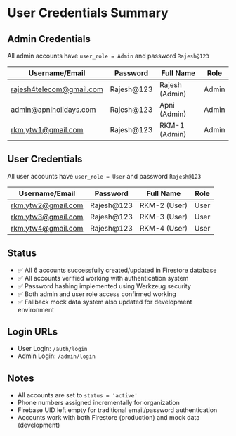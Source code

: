 # User Credentials Summary

## Admin Credentials
All admin accounts have `user_role = Admin` and password `Rajesh@123`

| Username/Email | Password | Full Name | Role |
|---|---|---|---|
| rajesh4telecom@gmail.com | Rajesh@123 | Rajesh (Admin) | Admin |
| admin@apniholidays.com | Rajesh@123 | Apni (Admin) | Admin |
| rkm.ytw1@gmail.com | Rajesh@123 | RKM-1 (Admin) | Admin |

## User Credentials
All user accounts have `user_role = User` and password `Rajesh@123`

| Username/Email | Password | Full Name | Role |
|---|---|---|---|
| rkm.ytw2@gmail.com | Rajesh@123 | RKM-2 (User) | User |
| rkm.ytw3@gmail.com | Rajesh@123 | RKM-3 (User) | User |
| rkm.ytw4@gmail.com | Rajesh@123 | RKM-4 (User) | User |

## Status
- ✅ All 6 accounts successfully created/updated in Firestore database
- ✅ All accounts verified working with authentication system
- ✅ Password hashing implemented using Werkzeug security
- ✅ Both admin and user role access confirmed working
- ✅ Fallback mock data system also updated for development environment

## Login URLs
- User Login: `/auth/login` 
- Admin Login: `/admin/login`

## Notes
- All accounts are set to `status = 'active'`
- Phone numbers assigned incrementally for organization
- Firebase UID left empty for traditional email/password authentication
- Accounts work with both Firestore (production) and mock data (development)